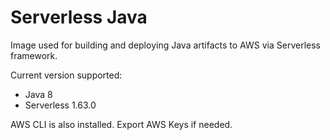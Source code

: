 # Serverless Java

Image used for building and deploying Java artifacts to AWS via Serverless framework.

Current version supported:
- Java 8
- Serverless 1.63.0

AWS CLI is also installed. Export AWS Keys if needed.